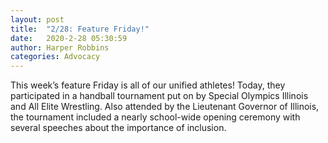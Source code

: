 ```yaml
---
layout: post
title:  "2/28: Feature Friday!"
date:   2020-2-28 05:30:59
author: Harper Robbins
categories: Advocacy
---
```


This week’s feature Friday is all of our unified athletes! Today, they participated in a handball tournament put on by Special Olympics Illinois and All Elite Wrestling. Also attended by the Lieutenant Governor of Illinois, the tournament included a nearly school-wide opening ceremony with several speeches about the importance of inclusion.
